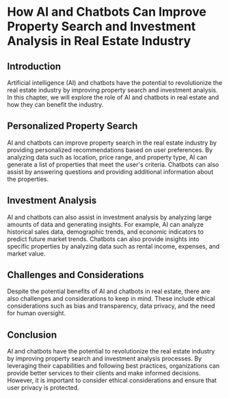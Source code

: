 How AI and Chatbots Can Improve Property Search and Investment Analysis in Real Estate Industry
======================================================================================================================================================

Introduction
------------

Artificial intelligence (AI) and chatbots have the potential to revolutionize the real estate industry by improving property search and investment analysis. In this chapter, we will explore the role of AI and chatbots in real estate and how they can benefit the industry.

Personalized Property Search
----------------------------

AI and chatbots can improve property search in the real estate industry by providing personalized recommendations based on user preferences. By analyzing data such as location, price range, and property type, AI can generate a list of properties that meet the user's criteria. Chatbots can also assist by answering questions and providing additional information about the properties.

Investment Analysis
-------------------

AI and chatbots can also assist in investment analysis by analyzing large amounts of data and generating insights. For example, AI can analyze historical sales data, demographic trends, and economic indicators to predict future market trends. Chatbots can also provide insights into specific properties by analyzing data such as rental income, expenses, and market value.

Challenges and Considerations
-----------------------------

Despite the potential benefits of AI and chatbots in real estate, there are also challenges and considerations to keep in mind. These include ethical considerations such as bias and transparency, data privacy, and the need for human oversight.

Conclusion
----------

AI and chatbots have the potential to revolutionize the real estate industry by improving property search and investment analysis processes. By leveraging their capabilities and following best practices, organizations can provide better services to their clients and make informed decisions. However, it is important to consider ethical considerations and ensure that user privacy is protected.
